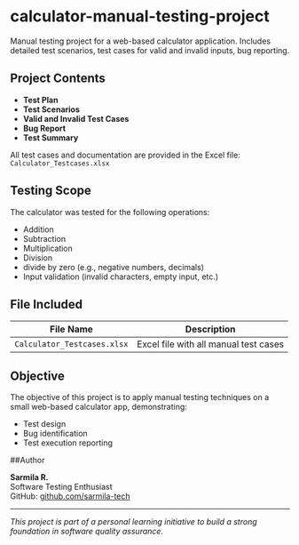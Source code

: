 # calculator-manual-testing-project
Manual testing project for a web-based calculator application. Includes detailed test scenarios, test cases for valid and invalid inputs, bug reporting.

## Project Contents

-  **Test Plan**
-  **Test Scenarios**
-  **Valid and Invalid Test Cases**
-  **Bug Report**
-  **Test Summary**

All test cases and documentation are provided in the Excel file:  `Calculator_Testcases.xlsx`

## Testing Scope

The calculator was tested for the following operations:

- Addition
- Subtraction
- Multiplication
- Division
- divide by zero (e.g., negative numbers, decimals)
- Input validation (invalid characters, empty input, etc.)

## File Included

| File Name                  | Description                          |
|---------------------------|--------------------------------------|
| `Calculator_Testcases.xlsx` | Excel file with all manual test cases |

## Objective

The objective of this project is to apply manual testing techniques on a small web-based calculator app, demonstrating:

- Test design
- Bug identification
- Test execution reporting

##Author

**Sarmila R.**  
Software Testing Enthusiast  
GitHub: [github.com/sarmila-tech](https://github.com/sarmila-tech)

---
 *This project is part of a personal learning initiative to build a strong foundation in software quality assurance.*
